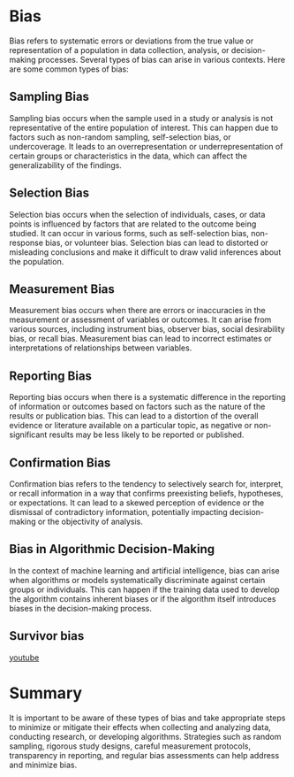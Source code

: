 # Bias

Bias refers to systematic errors or deviations from the true value or representation of a population in data collection, analysis, or decision-making processes. Several types of bias can arise in various contexts. Here are some common types of bias:

## Sampling Bias

Sampling bias occurs when the sample used in a study or analysis is not representative of the entire population of interest. This can happen due to factors such as non-random sampling, self-selection bias, or undercoverage. It leads to an overrepresentation or underrepresentation of certain groups or characteristics in the data, which can affect the generalizability of the findings.

## Selection Bias

Selection bias occurs when the selection of individuals, cases, or data points is influenced by factors that are related to the outcome being studied. It can occur in various forms, such as self-selection bias, non-response bias, or volunteer bias. Selection bias can lead to distorted or misleading conclusions and make it difficult to draw valid inferences about the population.

## Measurement Bias

Measurement bias occurs when there are errors or inaccuracies in the measurement or assessment of variables or outcomes. It can arise from various sources, including instrument bias, observer bias, social desirability bias, or recall bias. Measurement bias can lead to incorrect estimates or interpretations of relationships between variables.

## Reporting Bias

Reporting bias occurs when there is a systematic difference in the reporting of information or outcomes based on factors such as the nature of the results or publication bias. This can lead to a distortion of the overall evidence or literature available on a particular topic, as negative or non-significant results may be less likely to be reported or published.

## Confirmation Bias

Confirmation bias refers to the tendency to selectively search for, interpret, or recall information in a way that confirms preexisting beliefs, hypotheses, or expectations. It can lead to a skewed perception of evidence or the dismissal of contradictory information, potentially impacting decision-making or the objectivity of analysis.

## Bias in Algorithmic Decision-Making

In the context of machine learning and artificial intelligence, bias can arise when algorithms or models systematically discriminate against certain groups or individuals. This can happen if the training data used to develop the algorithm contains inherent biases or if the algorithm itself introduces biases in the decision-making process.

## Survivor bias

[youtube](https://www.youtube.com/watch?v=P9WFpVsRtQg)

# Summary

It is important to be aware of these types of bias and take appropriate steps to minimize or mitigate their effects when collecting and analyzing data, conducting research, or developing algorithms. Strategies such as random sampling, rigorous study designs, careful measurement protocols, transparency in reporting, and regular bias assessments can help address and minimize bias.